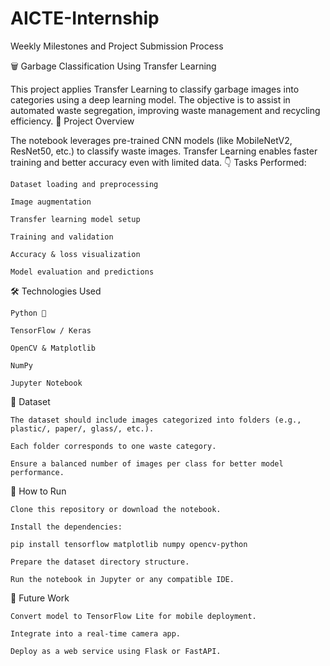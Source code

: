 # AICTE-Internship
Weekly Milestones and Project Submission Process 

🗑️ Garbage Classification Using Transfer Learning

This project applies Transfer Learning to classify garbage images into categories using a deep learning model. The objective is to assist in automated waste segregation, improving waste management and recycling efficiency.
📌 Project Overview

The notebook leverages pre-trained CNN models (like MobileNetV2, ResNet50, etc.) to classify waste images. Transfer Learning enables faster training and better accuracy even with limited data.
👇 Tasks Performed:

    Dataset loading and preprocessing

    Image augmentation

    Transfer learning model setup

    Training and validation

    Accuracy & loss visualization

    Model evaluation and predictions

🛠️ Technologies Used

    Python 🐍

    TensorFlow / Keras

    OpenCV & Matplotlib

    NumPy

    Jupyter Notebook

📂 Dataset

    The dataset should include images categorized into folders (e.g., plastic/, paper/, glass/, etc.).

    Each folder corresponds to one waste category.

    Ensure a balanced number of images per class for better model performance.

🚀 How to Run

    Clone this repository or download the notebook.

    Install the dependencies:

    pip install tensorflow matplotlib numpy opencv-python

    Prepare the dataset directory structure.

    Run the notebook in Jupyter or any compatible IDE.



📎 Future Work

    Convert model to TensorFlow Lite for mobile deployment.

    Integrate into a real-time camera app.

    Deploy as a web service using Flask or FastAPI.


